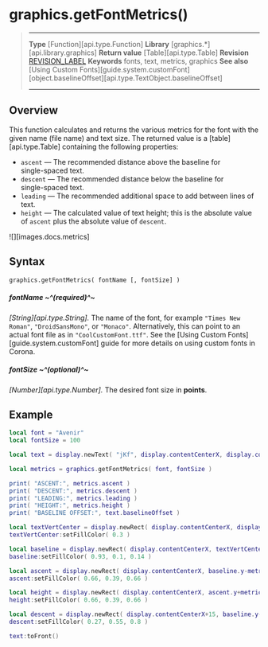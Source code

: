 
# graphics.getFontMetrics()

> --------------------- ------------------------------------------------------------------------------------------
> __Type__              [Function][api.type.Function]
> __Library__           [graphics.*][api.library.graphics]
> __Return value__      [Table][api.type.Table]
> __Revision__          [REVISION_LABEL](REVISION_URL)
> __Keywords__          fonts, text, metrics, graphics
> __See also__          [Using Custom Fonts][guide.system.customFont]
>						[object.baselineOffset][api.type.TextObject.baselineOffset]
> --------------------- ------------------------------------------------------------------------------------------


## Overview

This function calculates and returns the various metrics for the font with the given name (file&nbsp;name) and text size. The returned value is a [table][api.type.Table] containing the following properties:

* `ascent` &mdash; The recommended distance above the baseline for <nobr>single-spaced</nobr> text.
* `descent` &mdash; The recommended distance below the baseline for <nobr>single-spaced</nobr> text.
* `leading` &mdash; The recommended additional space to add between lines of text.
* `height` &mdash; The calculated value of text height; this is the absolute value of `ascent` plus the absolute value of `descent`.

<div style="max-width: 655px; margin-top: 12px; margin-bottom: 12px;">

![][images.docs.metrics]

</div>


## Syntax

	graphics.getFontMetrics( fontName [, fontSize] )

##### fontName ~^(required)^~
_[String][api.type.String]._ The name of the font, for example <nobr>`"Times New Roman"`</nobr>, `"DroidSansMono"`, or `"Monaco"`. Alternatively, this can point to an actual font file as in `"CoolCustomFont.ttf"`. See the [Using Custom Fonts][guide.system.customFont] guide for more details on using custom fonts in Corona.

##### fontSize ~^(optional)^~
_[Number][api.type.Number]._ The desired font size in __points__.


## Example

``````lua
local font = "Avenir"
local fontSize = 100

local text = display.newText( "jKf", display.contentCenterX, display.contentCenterY-120, font, fontSize )

local metrics = graphics.getFontMetrics( font, fontSize )

print( "ASCENT:", metrics.ascent )
print( "DESCENT:", metrics.descent )
print( "LEADING:", metrics.leading )
print( "HEIGHT:", metrics.height )
print( "BASELINE OFFSET:", text.baselineOffset )

local textVertCenter = display.newRect( display.contentCenterX, display.contentCenterY-120, 240, 1 )
textVertCenter:setFillColor( 0.3 )

local baseline = display.newRect( display.contentCenterX, textVertCenter.y-text.baselineOffset, 300, 1 )
baseline:setFillColor( 0.93, 0.1, 0.14 )

local ascent = display.newRect( display.contentCenterX, baseline.y-metrics.ascent, 300, 1 )
ascent:setFillColor( 0.66, 0.39, 0.66 )

local height = display.newRect( display.contentCenterX, ascent.y+metrics.height, 300, 1 )
height:setFillColor( 0.66, 0.39, 0.66 )

local descent = display.newRect( display.contentCenterX+15, baseline.y-metrics.descent, 270, 1 )
descent:setFillColor( 0.27, 0.55, 0.8 )

text:toFront()
``````
